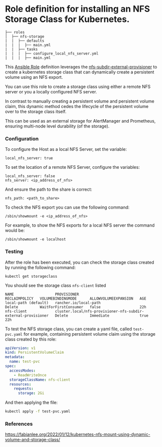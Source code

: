 # Role definition for installing an NFS Storage Class for Kubernetes.

```
├── roles
│  ├── nfs-storage
|  |  ├── defaults
|  |  |  ├── main.yml
|  |  ├── tasks 
|  |  |  ├── configure_local_nfs_server.yml
|  |  |  ├── main.yml  
```

This [Ansible Role](https://docs.ansible.com/ansible/latest/playbook_guide/playbooks_reuse_roles.html#roles) definition leverages the [nfs-subdir-external-provisioner](https://github.com/kubernetes-sigs/nfs-subdir-external-provisioner) to create a kubernetes storage class that can dynamically 
create a persistent volume using an NFS export.

You can use this role to create a storage class using either a remote NFS server or you a locally configured NFS server.

In contrast to manually creating a persistent volume and persistent volume claim, this dynamic method cedes the lifecycle
of the persistent volume over to the storage class itself.

This can be used as an external storage for AlertManager and Prometheus, ensuring multi-node level durability (of the storage).

### Configuration

To configure the Host as a local NFS Server, set the variable: 
```
local_nfs_server: true
```

To set the location of a remote NFS Server, configure the variables:
```
local_nfs_server: false
nfs_server: <ip_address_of_nfs>
```
And ensure the path to the share is correct:
```
nfs_path: <path_to_share>
```

To check the NFS export you can use the following command:
```
/sbin/showmount -e <ip_address_of_nfs> 
```
For example, to show the NFS exports for a local NFS server the command would be:
```
/sbin/showmount -e localhost
```
 
### Testing
            
After the role has been executed, you can check the storage class created by running the following command:
```
kubectl get storageclass
```
You should see the storage class `nfs-client` listed
```
NAME                   PROVISIONER                                                     RECLAIMPOLICY   VOLUMEBINDINGMODE      ALLOWVOLUMEEXPANSION   AGE
local-path (default)   rancher.io/local-path                                           Delete          WaitForFirstConsumer   false                  22h
nfs-client             cluster.local/nfs-provisioner-nfs-subdir-external-provisioner   Delete          Immediate              true                   22h
```

To test the NFS storage class, you can create a yaml file, called `test-pvc.yaml` for example, containing persistent volume claim using the storage class created by this role:
```yaml
apiVersion: v1
kind: PersistentVolumeClaim
metadata:
  name: test-pvc
spec:
  accessModes:
    - ReadWriteOnce
  storageClassName: nfs-client
  resources:
    requests:
      storage: 2Gi
``` 
And then applying the file:
```bash
kubectl apply -f test-pvc.yaml
```

### References

https://fabianlee.org/2022/01/12/kubernetes-nfs-mount-using-dynamic-volume-and-storage-class/